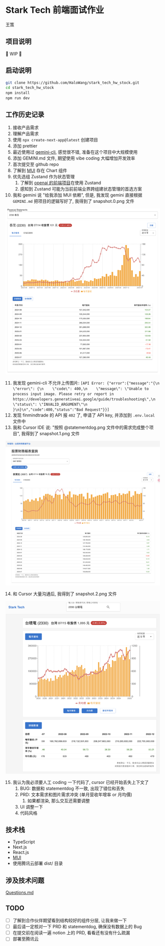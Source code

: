 # Stark Tech 前端面试作业

王策

## 项目说明

🚧 WIP 🚧

## 启动说明

```bash
git clone https://github.com/HaloWang/stark_tech_hw_stock.git
cd stark_tech_hw_stock
npm install
npm run dev
```

## 工作历史记录

1. 接收产品需求
2. 理解产品需求
3. 使用 `npx create-next-app@latest` 创建项目
4. 添加 prettier
5. 最近使用过 [gemini-cli](https://github.com/google-gemini/gemini-cli), 感觉很不错, 准备在这个项目中大规模使用
6. 添加 GEMINI.md 文件, 期望使用 vibe coding 大幅增加开发效率
7. 首次提交至 github repo
8. 了解到 [MUI](https://mui.com/) 存在 Chart 组件
9. 优先选组 Zustand 作为状态管理
   1. 了解到 [openai 的前端项目](https://github.com/openai/openai-fm)在使用 Zustand
   2. 感知到 Zustand 可能为当前前端业界跨组建状态管理的首选方案
10. 我和 gemini 说 "给我添加 MUI 依赖", 但是, 我发现 gemini 直接根据 `GEMINI.md` 把项目的逻辑写好了, 我得到了 snapshot.0.png 文件

![snapshot.0.png](./snapshots/snapshot.0.png)

11. 我发现 gemini-cli 不允许上传图片: `[API Error: {"error":{"message":"{\n  \"error\": {\n    \"code\": 400,\n    \"message\": \"Unable to process input image. Please retry or report in
https://developers.generativeai.google/guide/troubleshooting\",\n    \"status\": \"INVALID_ARGUMENT\"\n  }\n}\n","code":400,"status":"Bad Request"}}]`
12. 发现 finmindtrade 的 API 报 `402` 了, 申请了 API key, 并添加到 `.env.local` 文件中
13. 我和 Cursor IDE 说: "按照 @statementdog.png 文件中的需求完成整个项目", 我得到了 snapshot.1.png 文件

![snapshot.1.png](./snapshots/snapshot.1.png)

14. 和 Cursor 大量沟通后, 我得到了 snapshot.2.png 文件

![snapshot.2.png](./snapshots/snapshot.2.png)

15. 我认为我必须要人工 coding 一下代码了, cursor 已经开始丢失上下文了
    1.  BUG: 数据和 statementdog 不一致, 出现了错位和丢失
    2.  PRD: 文本需求和图片需求冲突 (单月营收年增率 or 月均價)
        1.  如果都渲染, 那么交互还需要调整
    3.  UI 调整一下
    4.  代码风格

## 技术栈

- TypeScript
- Next.js
- React.js
- [MUI](https://mui.com/)
- 使用腾讯云部署 dist/ 目录

## 涉及技术问题

[Questions.md](./Questions.md)

## TODO

- [ ] 了解到合作伙伴期望看到结构较好的组件分层, 让我来做一下
- [ ] 最后请一定核对一下 PRD 和 statementdog, 确保没有数据上的 Bug
- [ ] 在提交前在阅读一遍 notion 上的 PRD, 看看还有没有什么疏漏
- [ ] 部署至腾讯云
